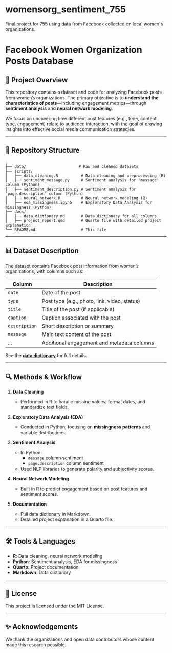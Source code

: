 # womensorg_sentiment_755
Final project for 755 using data from Facebook collected on local women's organizations.

# Facebook Women Organization Posts Database

## 📌 Project Overview
This repository contains a dataset and code for analyzing Facebook posts from women’s organizations. The primary objective is to **understand the characteristics of posts**—including engagement metrics—through **sentiment analysis** and **neural network modeling**.

We focus on uncovering how different post features (e.g., tone, content type, engagement) relate to audience interaction, with the goal of drawing insights into effective social media communication strategies.

---

## 📂 Repository Structure

```plaintext
.
├── data/                       # Raw and cleaned datasets
├── scripts/
│   ├── data_cleaning.R          # Data cleaning and preprocessing (R)
│   ├── sentiment_message.py     # Sentiment analysis for 'message' column (Python)
│   ├── sentiment_description.py # Sentiment analysis for 'page.description' column (Python)
│   ├── neural_network.R         # Neural network modeling (R)
│   ├── eda_missingness.ipynb    # Exploratory Data Analysis for missingness (Python)
├── docs/
│   ├── data_dictionary.md       # Data dictionary for all columns
│   ├── project_report.qmd       # Quarto file with detailed project explanation
└── README.md                    # This file
```

---

## 📊 Dataset Description

The dataset contains Facebook post information from women’s organizations, with columns such as:

| Column              | Description |
|---------------------|-------------|
| `date`              | Date of the post |
| `type`              | Post type (e.g., photo, link, video, status) |
| `title`             | Title of the post (if applicable) |
| `caption`           | Caption associated with the post |
| `description`       | Short description or summary |
| `message`           | Main text content of the post |
| ...                 | Additional engagement and metadata columns |

See the **[data dictionary](docs/data_dictionary.md)** for full details.

---

## 🔍 Methods & Workflow

1. **Data Cleaning**  
   - Performed in R to handle missing values, format dates, and standardize text fields.

2. **Exploratory Data Analysis (EDA)**  
   - Conducted in Python, focusing on **missingness patterns** and variable distributions.

3. **Sentiment Analysis**  
   - In Python:  
     - `message` column sentiment  
     - `page.description` column sentiment  
   - Used NLP libraries to generate polarity and subjectivity scores.

4. **Neural Network Modeling**  
   - Built in R to predict engagement based on post features and sentiment scores.

5. **Documentation**  
   - Full data dictionary in Markdown.  
   - Detailed project explanation in a Quarto file.

---

## 🛠 Tools & Languages
- **R**: Data cleaning, neural network modeling  
- **Python**: Sentiment analysis, EDA for missingness  
- **Quarto**: Project documentation  
- **Markdown**: Data dictionary

---

## 📜 License
This project is licensed under the MIT License.

---

## ✨ Acknowledgements
We thank the organizations and open data contributors whose content made this research possible.
